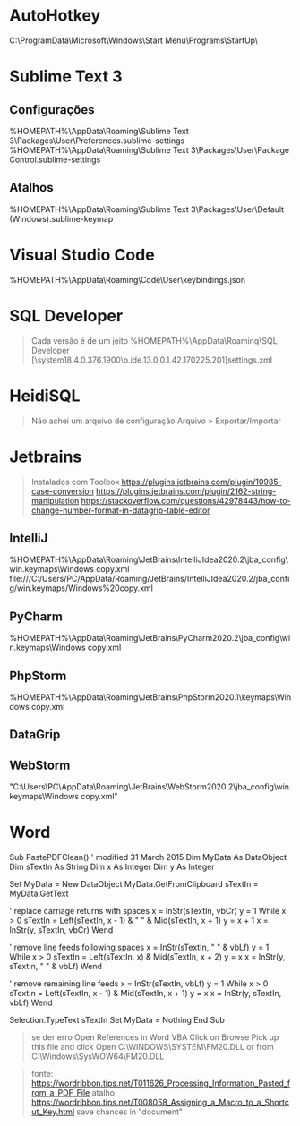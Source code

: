 # AutoHotkey
C:\ProgramData\Microsoft\Windows\Start Menu\Programs\StartUp\

# Sublime Text 3
## Configurações
%HOMEPATH%\AppData\Roaming\Sublime Text 3\Packages\User\Preferences.sublime-settings
%HOMEPATH%\AppData\Roaming\Sublime Text 3\Packages\User\Package Control.sublime-settings

## Atalhos
%HOMEPATH%\AppData\Roaming\Sublime Text 3\Packages\User\Default (Windows).sublime-keymap

# Visual Studio Code
%HOMEPATH%\AppData\Roaming\Code\User\keybindings.json

# SQL Developer
> Cada versão é de um jeito
%HOMEPATH%\AppData\Roaming\SQL Developer
[\system18.4.0.376.1900\o.ide.13.0.0.1.42.170225.201\]settings.xml

# HeidiSQL
> Não achei um arquivo de configuração
Arquivo > Exportar/Importar

# Jetbrains
> Instalados com Toolbox
https://plugins.jetbrains.com/plugin/10985-case-conversion
https://plugins.jetbrains.com/plugin/2162-string-manipulation
https://stackoverflow.com/questions/42978443/how-to-change-number-format-in-datagrip-table-editor

## IntelliJ
%HOMEPATH%\AppData\Roaming\JetBrains\IntelliJIdea2020.2\jba_config\win.keymaps\Windows copy.xml
file:///C:/Users/PC/AppData/Roaming/JetBrains/IntelliJIdea2020.2/jba_config/win.keymaps/Windows%20copy.xml

## PyCharm
%HOMEPATH%\AppData\Roaming\JetBrains\PyCharm2020.2\jba_config\win.keymaps\Windows copy.xml

## PhpStorm
%HOMEPATH%\AppData\Roaming\JetBrains\PhpStorm2020.1\keymaps\Windows copy.xml

## DataGrip

## WebStorm
"C:\Users\PC\AppData\Roaming\JetBrains\WebStorm2020.2\jba_config\win.keymaps\Windows copy.xml"

# Word
Sub PastePDFClean()
' modified 31 March 2015
Dim MyData As DataObject
Dim sTextIn As String
Dim x As Integer
Dim y As Integer

Set MyData = New DataObject
MyData.GetFromClipboard
sTextIn = MyData.GetText

' replace carriage returns with spaces
x = InStr(sTextIn, vbCr)
y = 1
While x > 0
sTextIn = Left(sTextIn, x - 1) & " " & Mid(sTextIn, x + 1)
y = x + 1
x = InStr(y, sTextIn, vbCr)
Wend

' remove line feeds following spaces
x = InStr(sTextIn, " " & vbLf)
y = 1
While x > 0
sTextIn = Left(sTextIn, x) & Mid(sTextIn, x + 2)
y = x
x = InStr(y, sTextIn, " " & vbLf)
Wend

' remove remaining line feeds
x = InStr(sTextIn, vbLf)
y = 1
While x > 0
sTextIn = Left(sTextIn, x - 1) & Mid(sTextIn, x + 1)
y = x
x = InStr(y, sTextIn, vbLf)
Wend

Selection.TypeText sTextIn
Set MyData = Nothing
End Sub

> se der erro
Open References in Word VBA
Click on Browse
Pick up this file and click Open
C:\WINDOWS\SYSTEM\FM20.DLL
or from
C:\Windows\SysWOW64\FM20.DLL

> fonte: https://wordribbon.tips.net/T011626_Processing_Information_Pasted_from_a_PDF_File
> atalho https://wordribbon.tips.net/T008058_Assigning_a_Macro_to_a_Shortcut_Key.html
    save chances in "document"